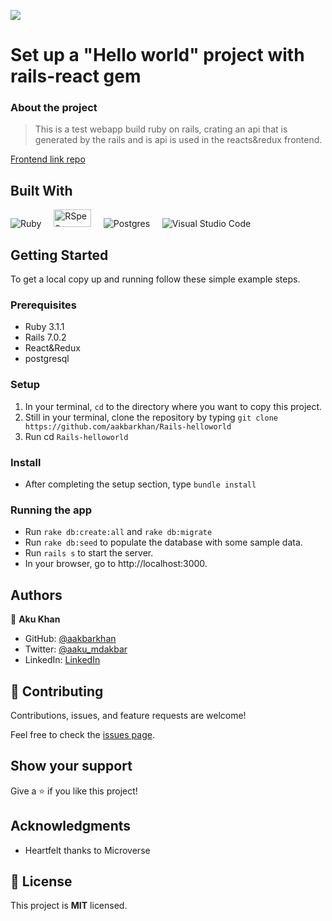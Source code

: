 ![](https://img.shields.io/badge/Microverse-blueviolet)

# Set up a "Hello world" project with rails-react gem

### About the project

> This is a test webapp build ruby on rails, crating an api that is generated by the rails and is api is used in the reacts&redux frontend.



[Frontend link repo](https://github.com/aakbarkhan/hello-react-front-end/tree/setup)

## Built With

![Ruby](https://img.shields.io/badge/ruby-%23CC342D.svg?style=for-the-badge&logo=ruby&logoColor=white) &nbsp; &nbsp; <img src="https://1ohvy81v7br01wtgnj4bf0ek-wpengine.netdna-ssl.com/wp-content/uploads/2019/01/rspec.jpg" height="28" width="60" alt="RSpec"> &nbsp; &nbsp; ![Postgres](https://img.shields.io/badge/postgres-%23316192.svg?style=for-the-badge&logo=postgresql&logoColor=white) &nbsp; &nbsp; ![Visual Studio Code](https://img.shields.io/badge/Visual%20Studio%20Code-0078d7.svg?style=for-the-badge&logo=visual-studio-code&logoColor=white)



## Getting Started

To get a local copy up and running follow these simple example steps.

### Prerequisites

* Ruby 3.1.1
* Rails 7.0.2
* React&Redux
* postgresql

### Setup

1. In your terminal, `cd` to the directory where you want to copy this project.
2. Still in your terminal, clone the repository by typing `git clone https://github.com/aakbarkhan/Rails-helloworld`
3. Run cd `Rails-helloworld`

### Install

* After completing the setup section, type `bundle install`

### Running the app

- Run `rake db:create:all` and `rake db:migrate`
- Run `rake db:seed` to populate the database with some sample data.
- Run `rails s` to start the server.
- In your browser, go to http://localhost:3000.



## Authors


👤 **Aku Khan**

- GitHub: [@aakbarkhan](https://github.com/aakbarkhan)
- Twitter: [@aaku_mdakbar](https://twitter.com/aaku_mdakbar)
- LinkedIn: [LinkedIn](https://www.linkedin.com/in/akuu-khan/)



## 🤝 Contributing

Contributions, issues, and feature requests are welcome!

Feel free to check the [issues page](../../issues/).

## Show your support

Give a ⭐️ if you like this project!

## Acknowledgments

- Heartfelt thanks to Microverse


## 📝 License

This project is **MIT** licensed.